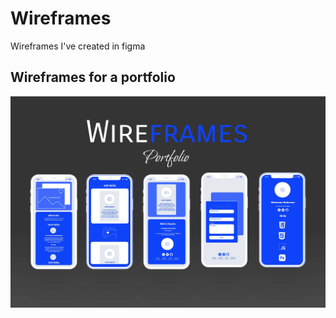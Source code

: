 # Wireframes 
Wireframes I've created in figma

## **Wireframes for a portfolio**
![This is an image](https://github.com/codercat123/Wireframes/blob/main/Portfolio%20-%20Wireframes-svg.jpg)

